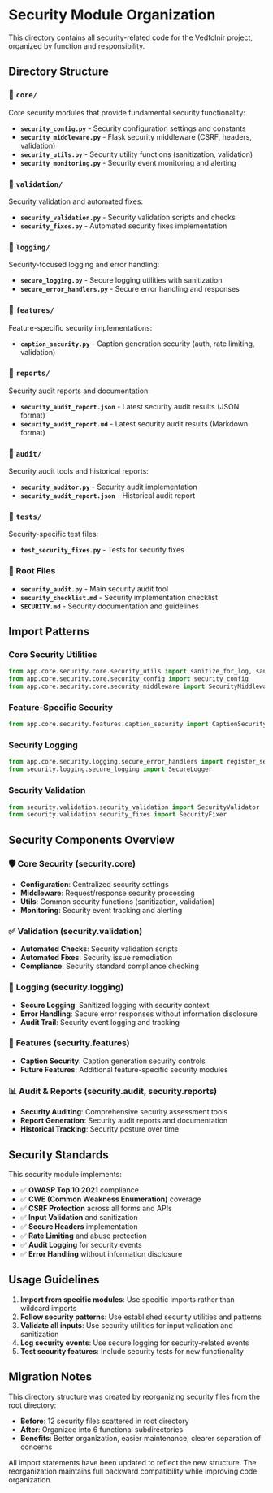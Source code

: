 # Security Module Organization

This directory contains all security-related code for the Vedfolnir project, organized by function and responsibility.

## Directory Structure

### 📁 `core/`
Core security modules that provide fundamental security functionality:

- **`security_config.py`** - Security configuration settings and constants
- **`security_middleware.py`** - Flask security middleware (CSRF, headers, validation)
- **`security_utils.py`** - Security utility functions (sanitization, validation)
- **`security_monitoring.py`** - Security event monitoring and alerting

### 📁 `validation/`
Security validation and automated fixes:

- **`security_validation.py`** - Security validation scripts and checks
- **`security_fixes.py`** - Automated security fixes implementation

### 📁 `logging/`
Security-focused logging and error handling:

- **`secure_logging.py`** - Secure logging utilities with sanitization
- **`secure_error_handlers.py`** - Secure error handling and responses

### 📁 `features/`
Feature-specific security implementations:

- **`caption_security.py`** - Caption generation security (auth, rate limiting, validation)

### 📁 `reports/`
Security audit reports and documentation:

- **`security_audit_report.json`** - Latest security audit results (JSON format)
- **`security_audit_report.md`** - Latest security audit results (Markdown format)

### 📁 `audit/`
Security audit tools and historical reports:

- **`security_auditor.py`** - Security audit implementation
- **`security_audit_report.json`** - Historical audit report

### 📁 `tests/`
Security-specific test files:

- **`test_security_fixes.py`** - Tests for security fixes

### 📄 Root Files
- **`security_audit.py`** - Main security audit tool
- **`security_checklist.md`** - Security implementation checklist
- **`SECURITY.md`** - Security documentation and guidelines

## Import Patterns

### Core Security Utilities
```python
from app.core.security.core.security_utils import sanitize_for_log, sanitize_html_input
from app.core.security.core.security_config import security_config
from app.core.security.core.security_middleware import SecurityMiddleware, validate_csrf_token
```

### Feature-Specific Security
```python
from app.core.security.features.caption_security import CaptionSecurityManager
```

### Security Logging
```python
from app.core.security.logging.secure_error_handlers import register_secure_error_handlers
from security.logging.secure_logging import SecureLogger
```

### Security Validation
```python
from security.validation.security_validation import SecurityValidator
from security.validation.security_fixes import SecurityFixer
```

## Security Components Overview

### 🛡️ **Core Security (security.core)**
- **Configuration**: Centralized security settings
- **Middleware**: Request/response security processing
- **Utils**: Common security functions (sanitization, validation)
- **Monitoring**: Security event tracking and alerting

### ✅ **Validation (security.validation)**
- **Automated Checks**: Security validation scripts
- **Automated Fixes**: Security issue remediation
- **Compliance**: Security standard compliance checking

### 📝 **Logging (security.logging)**
- **Secure Logging**: Sanitized logging with security context
- **Error Handling**: Secure error responses without information disclosure
- **Audit Trail**: Security event logging and tracking

### 🎯 **Features (security.features)**
- **Caption Security**: Caption generation security controls
- **Future Features**: Additional feature-specific security modules

### 📊 **Audit & Reports (security.audit, security.reports)**
- **Security Auditing**: Comprehensive security assessment tools
- **Report Generation**: Security audit reports and documentation
- **Historical Tracking**: Security posture over time

## Security Standards

This security module implements:

- ✅ **OWASP Top 10 2021** compliance
- ✅ **CWE (Common Weakness Enumeration)** coverage
- ✅ **CSRF Protection** across all forms and APIs
- ✅ **Input Validation** and sanitization
- ✅ **Secure Headers** implementation
- ✅ **Rate Limiting** and abuse protection
- ✅ **Audit Logging** for security events
- ✅ **Error Handling** without information disclosure

## Usage Guidelines

1. **Import from specific modules**: Use specific imports rather than wildcard imports
2. **Follow security patterns**: Use established security utilities and patterns
3. **Validate all inputs**: Use security utilities for input validation and sanitization
4. **Log security events**: Use secure logging for security-related events
5. **Test security features**: Include security tests for new functionality

## Migration Notes

This directory structure was created by reorganizing security files from the root directory:

- **Before**: 12 security files scattered in root directory
- **After**: Organized into 6 functional subdirectories
- **Benefits**: Better organization, easier maintenance, clearer separation of concerns

All import statements have been updated to reflect the new structure. The reorganization maintains full backward compatibility while improving code organization.